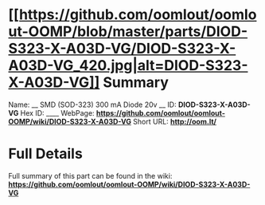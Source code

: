 
[[https://github.com/oomlout/oomlout-OOMP/blob/master/parts/DIOD-S323-X-A03D-VG/DIOD-S323-X-A03D-VG_420.jpg|alt=DIOD-S323-X-A03D-VG]] 
Summary
=================

Name: __ SMD (SOD-323) 300 mA Diode 20v __
ID: __DIOD-S323-X-A03D-VG__
Hex ID: ____
WebPage: __https://github.com/oomlout/oomlout-OOMP/wiki/DIOD-S323-X-A03D-VG__
Short URL: __http://oom.lt/__

Full Details
==========================
Full summary of this part can be found in the wiki:   
__https://github.com/oomlout/oomlout-OOMP/wiki/DIOD-S323-X-A03D-VG__   

